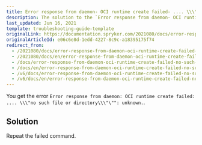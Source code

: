```yaml
---
title: Error response from daemon- OCI runtime create failed- .... \\\"no such file or directory\\\"\""- unknown
description: The solution to the `Error response from daemon- OCI runtime create failed- .... no such file or directory - unknown.` error
last_updated: Jun 16, 2021
template: troubleshooting-guide-template
originalLink: https://documentation.spryker.com/2021080/docs/error-response-from-daemon-oci-runtime-create-failed-no-such-file-or-directory-unknown
originalArticleId: e06c6e8d-1edd-4227-8c9c-a18395175f74
redirect_from:
  - /2021080/docs/error-response-from-daemon-oci-runtime-create-failed-no-such-file-or-directory-unknown
  - /2021080/docs/en/error-response-from-daemon-oci-runtime-create-failed-no-such-file-or-directory-unknown
  - /docs/error-response-from-daemon-oci-runtime-create-failed-no-such-file-or-directory-unknown
  - /docs/en/error-response-from-daemon-oci-runtime-create-failed-no-such-file-or-directory-unknown
  - /v6/docs/error-response-from-daemon-oci-runtime-create-failed-no-such-file-or-directory-unknown
  - /v6/docs/en/error-response-from-daemon-oci-runtime-create-failed-no-such-file-or-directory-unknown
---
```


You get the error `Error response from daemon: OCI runtime create failed: .... \\\"no such file or directory\\\"\"": unknown.`.

## Solution

Repeat the failed command.
